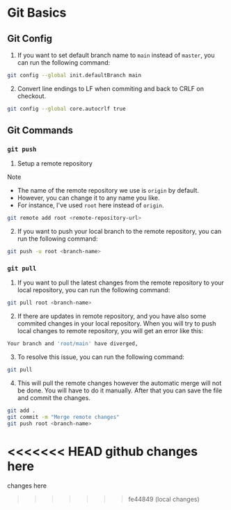 # Git Basics

## Git Config

1. If you want to set default branch name to `main` instead of `master`, you can run the following command:

```bash
git config --global init.defaultBranch main
```

2. Convert line endings to LF when commiting and back to CRLF on checkout.

```bash
git config --global core.autocrlf true
```

## Git Commands

### `git push`

1. Setup a remote repository

> [!NOTE]
>
> - The name of the remote repository we use is `origin` by default.
> - However, you can change it to any name you like.
> - For instance, I've used `root` here instead of `origin`.

```bash
git remote add root <remote-repository-url>
```

2. If you want to push your local branch to the remote repository, you can run the following command:

```bash
git push -u root <branch-name>
```

### `git pull`

1. If you want to pull the latest changes from the remote repository to your local repository, you can run the following command:

```bash
git pull root <branch-name>
```

2. If there are updates in remote repository, and you have also some commited changes in your local repository. When you will try to push local changes to remote repository, you will get an error like this:

```bash
Your branch and 'root/main' have diverged,
```

3. To resolve this issue, you can run the following command:

```bash
git pull
```

4. This will pull the remote changes however the automatic merge will not be done. You will have to do it manually. After that you can save the file and commit the changes.

```bash
git add .
git commit -m "Merge remote changes"
git push root <branch-name>
```
<<<<<<< HEAD
github changes here
=======

changes here
>>>>>>> fe44849 (local changes)
